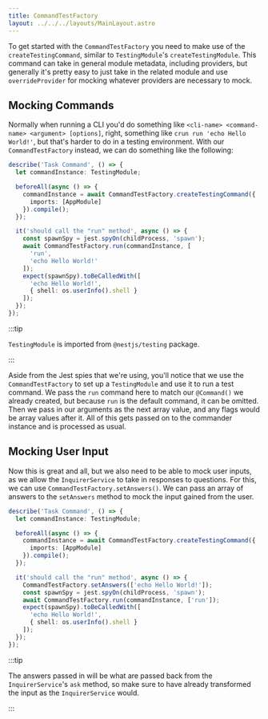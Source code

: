 ```yaml
---
title: CommandTestFactory
layout: ../../../layouts/MainLayout.astro
---
```


To get started with the `CommandTestFactory` you need to make use of the `createTestingCommand`, similar to `TestingModule`'s `createTestingModule`. This command can take in general module metadata, including providers, but generally it's pretty easy to just take in the related module and use `overrideProvider` for mocking whatever providers are necessary to mock.

## Mocking Commands

Normally when running a CLI you'd do something like `<cli-name> <command-name> <argument> [options]`, right, something like `crun run 'echo Hello World!'`, but that's harder to do in a testing environment. With our `CommandTestFactory` instead, we can do something like the following:

```typescript title="test/task.command.spec.ts"
describe('Task Command', () => {
  let commandInstance: TestingModule;

  beforeAll(async () => {
    commandInstance = await CommandTestFactory.createTestingCommand({
      imports: [AppModule]
    }).compile();
  });

  it('should call the "run" method', async () => {
    const spawnSpy = jest.spyOn(childProcess, 'spawn');
    await CommandTestFactory.run(commandInstance, [
      'run',
      'echo Hello World!'
    ]);
    expect(spawnSpy).toBeCalledWith([
      'echo Hello World!',
      { shell: os.userInfo().shell }
    ]);
  });
});
```

:::tip

`TestingModule` is imported from `@nestjs/testing` package.

:::

Aside from the Jest spies that we're using, you'll notice that we use the `CommandTestFactory` to set up a `TestingModule` and use it to run a test command. We pass the `run` command here to match our `@Command()` we already created, but because `run` is the default command, it can be omitted. Then we pass in our arguments as the next array value, and any flags would be array values after it. All of this gets passed on to the commander instance and is processed as usual.

## Mocking User Input

Now this is great and all, but we also need to be able to mock user inputs, as we allow the `InquirerService` to take in responses to questions. For this, we can use `CommandTestFactory.setAnswers()`. We can pass an array of answers to the `setAnswers` method to mock the input gained from the user.

```typescript title="test/task.command.spec.ts"
describe('Task Command', () => {
  let commandInstance: TestingModule;

  beforeAll(async () => {
    commandInstance = await CommandTestFactory.createTestingCommand({
      imports: [AppModule]
    }).compile();
  });

  it('should call the "run" method', async () => {
    CommandTestFactory.setAnswers(['echo Hello World!']);
    const spawnSpy = jest.spyOn(childProcess, 'spawn');
    await CommandTestFactory.run(commandInstance, ['run']);
    expect(spawnSpy).toBeCalledWith([
      'echo Hello World!',
      { shell: os.userInfo().shell }
    ]);
  });
});
```

:::tip

The answers passed in will be what are passed back from the `InquirerService`'s `ask` method, so make sure to have already transformed the input as the `InquirerService` would.

:::
